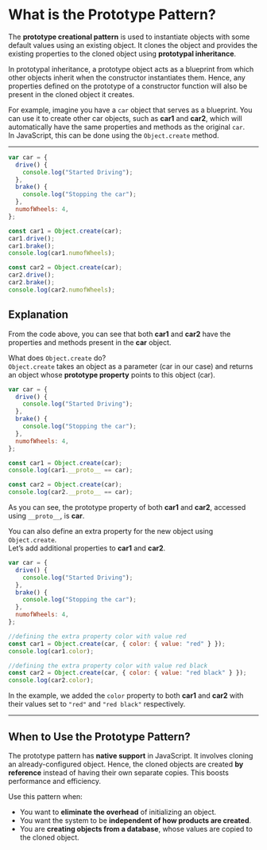 # What is the Prototype Pattern?

The **prototype creational pattern** is used to instantiate objects with some default values using an existing object. It clones the object and provides the existing properties to the cloned object using **prototypal inheritance**.

In prototypal inheritance, a prototype object acts as a blueprint from which other objects inherit when the constructor instantiates them. Hence, any properties defined on the prototype of a constructor function will also be present in the cloned object it creates.

For example, imagine you have a `car` object that serves as a blueprint. You can use it to create other car objects, such as **car1** and **car2**, which will automatically have the same properties and methods as the original `car`.  
In JavaScript, this can be done using the `Object.create` method.

---

```javascript
var car = {
  drive() {
    console.log("Started Driving");
  },
  brake() {
    console.log("Stopping the car");
  },
  numofWheels: 4,
};

const car1 = Object.create(car);
car1.drive();
car1.brake();
console.log(car1.numofWheels);

const car2 = Object.create(car);
car2.drive();
car2.brake();
console.log(car2.numofWheels);
```

## Explanation

From the code above, you can see that both **car1** and **car2** have the properties and methods present in the **car** object.

What does `Object.create` do?  
`Object.create` takes an object as a parameter (car in our case) and returns an object whose **prototype property** points to this object (car).

```javascript
var car = {
  drive() {
    console.log("Started Driving");
  },
  brake() {
    console.log("Stopping the car");
  },
  numofWheels: 4,
};

const car1 = Object.create(car);
console.log(car1.__proto__ == car);

const car2 = Object.create(car);
console.log(car2.__proto__ == car);
```

As you can see, the prototype property of both **car1** and **car2**, accessed using `__proto__`, is **car**.

You can also define an extra property for the new object using `Object.create`.  
Let’s add additional properties to **car1** and **car2**.

```javascript
var car = {
  drive() {
    console.log("Started Driving");
  },
  brake() {
    console.log("Stopping the car");
  },
  numofWheels: 4,
};

//defining the extra property color with value red
const car1 = Object.create(car, { color: { value: "red" } });
console.log(car1.color);

//defining the extra property color with value red black
const car2 = Object.create(car, { color: { value: "red black" } });
console.log(car2.color);
```

In the example, we added the `color` property to both **car1** and **car2** with their values set to `"red"` and `"red black"` respectively.

---

## When to Use the Prototype Pattern?

The prototype pattern has **native support** in JavaScript. It involves cloning an already-configured object. Hence, the cloned objects are created **by reference** instead of having their own separate copies. This boosts performance and efficiency.

Use this pattern when:

- You want to **eliminate the overhead** of initializing an object.
- You want the system to be **independent of how products are created**.
- You are **creating objects from a database**, whose values are copied to the cloned object.
